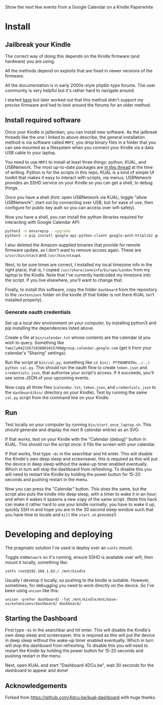 Show the next few events from a Google Calendar on a Kindle Paperwhite


# Install

## Jailbreak your Kindle
The correct way of doing this depends on the Kindle firmware (and hardware) you are using.

All the methods depend on exploits that are fixed in newer versions of the firmware.

All the documentation is in early 2000s-style phpbb-type forums. The user community is very helpful but it's rather hard to navigate around.

I started [here](https://www.mobileread.com/forums/showthread.php?t=320564) but later worked out that this method didn't support my _precise_ firmware and had to look around the forums for an older method.  

## Install required software

Once your Kindle is jailbroken, you can install new software. As the jailbreak threads like the one I linked to above describe, the general installation method is via software called `MRPI`; you drop binary files in a folder that you can see mounted as a filesystem when you connect your Kindle via a data USB cable to your laptop.

You need to use `MRPI` to install at least three things: python, KUAL, and USBNetwork. The most up-to-date packages are [in this thread](https://www.mobileread.com/forums/showthread.php?t=225030) at the time of writing. Python is for the scripts in this repo; KUAL is a kind of simple UI toolkit that makes it easy to interact with scripts, via menus; USBNetwork provides an SSHD service on your Kindle so you can get a shell, to debug things.


Once you have a shell (hint: open USBNetwork via KUAL; toggle "allow USBNetwork"; start out by connecting over USB, but for ease of use, then configure for public key auth so you can access over wifi safely).

Now you have a shell, you can install the python libraries required for interacting with Google Calendar API:

```sh
python3 -m ensurepip --upgrade
python3 -m pip install google-api-python-client google-auth-httplib2 google-auth-oauthlib requests
```

I also deleted the Amazon-supplied binaries that provide for remote firmware update, as I don't want to remove access again. These are `u/usr/bin/otav3` and `/usr/bin/otaupd`.

Next, to be sure times are correct, I installed my local timezone info in the right place; that is, I copied `/usr/share/zoneinfo/Europe/London` from my laptop to the Kindle.  Note that I've currently hardcoded my timezone into the script. If you live elsewhere, you'll want to change that.

Finally, to install _this_ software, copy the folder `dashboard` from the repository to the `/extensions` folder on the kindle (if that folder is not there
KUAL isn't installed properly).

### Generate oauth credentials

Set up a local dev environment on your computer, by installing python3 and pip installing the dependencies listed above.

Create a file at `bin/calendar.txt` whose contents are the calendar id you wish to query.  Something like `family04215672838001015700@group.calendar.google.com` (get it from your calendar's "Sharing" settings).

Run the script at `bin/cal.py`, something like `cd bin/; PYTHONPATH=../../ python cal.py`. This should run the oauth flow to create `token.json` and `credentials.json`, that authorise your script's access. If it succeeds, you'll see some JSON of your upcoming events.

Now copy all three files (`calendar.txt`, `token.json`, and `credentials.json` to the `dashboard/bin/` directory on your Kindle). Test by running the same `cal.py` script from the command line on your Kindle.

## Run

Test locally on your computer by running `bin/start_once_laptop.sh`. This should generate and display the next 8 calendar entries as an SVG.

If that works, test on your Kindle with the "Calendar (debug)" button in KUAL. This should run the script once: it fills the screen with your calendar.

If _that_ works, first type `~ds` in the searchbar and hit enter. This will disable the Kindle's own deep sleep and screensaver, this is
required as this will put the device in deep sleep without the wake-up timer enabled eventually. Which in turn will 
stop the dashboard from refreshing. To disable this you will need to restart the Kindle by holding the power button for
15-20 seconds and pushing restart in the menu.

Now you can press the "Calendar" button. This does the same, but the script also puts the kindle into deep sleep, with a timer to wake it in an hour; and when it wakes it spawns a new copy of the same script. (Note this hack can make it rather hard to use your kindle normally; you have to wake it up, quickly SSH in and hope you are in the 30 second sleep window such that you have time to locate and `kill` the `start.sh` process!)


# Developing and deploying

The pragmatic solution I've used is deploy over an `sshfs` mount.

Toggle `USBNetwork` so it's running, ensure SSHD is available over wifi, then mount it locally, something like:

    sshfs root@192.168.1.82:/ /mnt/kindle

Usually I develop it locally, so pushing to the kindle is suitable. However, sometimes, for debugging you need to work directly on the device. So I've been using `unison` like this:

    unison -prefer dashboard/ -fat /mnt/kindle/mnt/base-us/extensions/dashboard/ dashboard/


## Starting the Dashboard

First type `~ds` in the searchbar and hit enter. This will disable the Kindle's own deep sleep and screensaver, this is
required as this will put the device in deep sleep without the wake-up timer enabled eventually. Which in turn will 
stop the dashboard from refreshing. To disable this you will need to restart the Kindle by holding the power button for
15-20 seconds and pushing restart in the menu.

Next, open KUAL and start "Dashboard 4DCu.be", wait 30 seconds for the dashboard to appear and done!

## Acknowledgements

Forked from https://github.com/4dcu-be/kual-dashboard with huge thanks.
